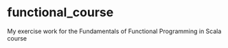 functional_course
=================

My exercise work for the Fundamentals of Functional Programming in Scala course